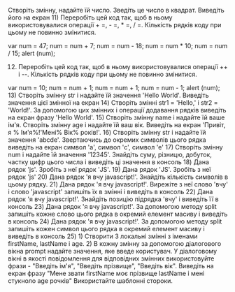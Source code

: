 Створіть змінну, надайте їй число. Зведіть це число в квадрат. Виведіть його на екран
11) Переробіть цей код так, щоб в ньому використовувалися операції + =, - =, * =, / =. Кількість рядків коду при цьому не повинно змінитися.

  var num = 47;
  num = num + 7;
  num = num - 18;
  num = num * 10;
  num = num / 15;
  alert (num);

12) Переробіть цей код так, щоб в ньому використовувалися операції ++ і --. Кількість рядків коду при цьому не повинно змінитися.

  var num = 10;
  num = num + 1;
  num = num + 1;
  num = num - 1;
  alert (num);
13) Створіть змінну str і надайте їй значення 'Hello World'. Виведіть значення цієї змінної на екран
14) Створіть змінні str1 = 'Hello,' і str2 = 'World!'. За допомогою цих змінних і операції додавання рядків виведіть на екран фразу 'Hello World'.
15) Створіть змінну name і надайте їй ваше ім'я. Створіть змінну age і надайте їй ваш вік. Виведіть на екран 'Привіт, я  % Ім'я%!'Мені% Вік% років!'.
16) Створіть змінну str і надайте їй значення 'abcde'. Звертаючись до окремих символів цього рядка виведіть на екран символ 'a', символ 'c', символ 'e'
17) Створіть змінну num і надайте їй значення '12345'. Знайдіть суму, різницю, добуток, частку цифр цього числа
і виведіть ці значення в консоль
18) Дана рядок 'js'. Зробіть з неї рядок 'JS'.
19) Дана рядок 'JS'. Зробіть з неї рядок 'js'
20) Дана рядок 'я вчу javascript!'. Знайдіть кількість символів в цьому рядку.
21) Дана рядок 'я вчу javascript!'. Вирежіте з неї слово 'вчу' і слово 'javascript' запишіть їх в змінні і виведіть в консоль
22) Дана рядок 'я вчу javascript!'. Знайдіть позицію підрядка 'вчу' і виведіть її в консоль
23) Дана рядок 'я вчу javascript!'. За допомогою методу split запишіть кожне слово цього рядка в окремий елемент масиву і виведіть в консоль
24) Дана рядок 'я вчу javascript!'. За допомогою методу split запишіть кожен символ цього рядка в окремий елемент масиву і виведіть в консоль
25) 1) Створити 3 локальні змінні з іменами firstName, lastName і age.
  2) В кожну змінну за допомогою діалогового вікна prompt надайте значення, яке введе користувач. У діалоговому вікні в якості повідомлення для відповідних змінних використовуйте фрази - "Введіть ім'я", "Введіть прізвище", "Введіть вік". Виведіть на екран фразу "Мене звати firstName моє прізвище lastName і мені стукноло age рочків" Використайте шаблонні стороки.

